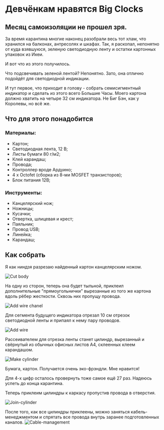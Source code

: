 # Девчёнкам нравятся Big Clocks
## Месяц самоизоляции не прошел зря.

За время карантина многие наконец разобрали весь тот хлам, что хранился на балконах, антресолях и шкафах.
Так, я раскопал, непонятно от куда взявшуюся, зеленую светодиодную ленту и остатки картонных упаковок из Икеи.

И вот что из этого получилось.
<cut />

Что подсвечивать зеленой лентой? Непонятно.
Зато, она отлично подойдёт для светодиодной индикации.

И тут первое, что приходит в голову - собрать семисигментный индикатор и сделать из этого всего Большие Часы.
Моего картона должно хватить на четыре 32 см индикатора. Не Биг Бэн, как у Королевы, но всё же.

## Что для этого понадобится
### Материалы:
-   Картон;
-   Светодиодная лента, 12 В;
-   Листы бумаги 80 г/м2;
-   Клей карандаш;
-   Провода;
-   Контроллер вроде Ардуино;
-   4 х Octofet (сборка из 8-ми MOSFET транзисторов);
-   Блок питания 12В;

### Инструменты:
-   Канцелярский нож;
-   Ножницы;
-   Кусачки;
-   Отвертка, шлицевая и крест;
-   Паяльник;
-   Провод USB;
-   Линейка;
-   Карандаш;

## Как собрать

Я как ниндзя разрезаю найденный картон канцелярским ножом.

![Cut body](https://github.com/tolikivanov/photo/raw/master/ninja-cut.gif)

На одну из сторон, теперь она будет тыльной, приклеил дополнительные "прямоугольнички" вырезанные из того же картона вдоль рёбер жесткости. Сквозь них пропущу провода.

![Add wire chanel](https://github.com/tolikivanov/photo/raw/master/Wire-chanel.jpg)

Для сегмента будущего индикатора отрезал 10 см отрезок светодиодной ленты и припаял к нему пару проводов. 

![Add wire](https://github.com/tolikivanov/photo/raw/master/led-wire.jpg)

Рассеивателем для отрезка ленты станет цилиндр, вырезанный и свёрнутый из обычных офисных листов А4, склеенных клеем карандашом. 

![Make cylinder](https://github.com/tolikivanov/photo/raw/master/cylinder.gif)

Бумага, картон. Получается очень эко-фрэндли. Мне нравится!

Для 4-х цифр осталось провернуть тоже самое ещё 27 раз. Надеюсь успеть до конца карантина.

Теперь приклеим цилиндры к каркасу пропустив провода в отверстия.

![Join-cylinder](https://github.com/tolikivanov/photo/raw/master/join-cylinder.jpg)

После того, как все цилиндры приклеены, можно заняться кабель-менеджментом и спрятать все провода внутрь заранее подготовленных каналов.
![Cable-management](https://github.com/tolikivanov/photo/raw/master/cable-management.gif)
